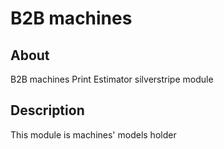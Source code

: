 # B2B machines

## About

B2B machines Print Estimator silverstripe module

## Description

This module is machines' models holder

